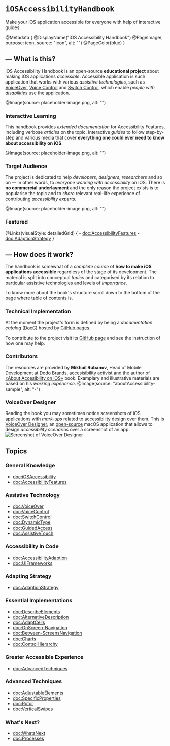 # ``iOSAccessibilityHandbook``

Make your iOS application accessible for everyone with help of interactive guides.

@Metadata {
    @DisplayName("iOS Accessibility Handbook")
    @PageImage(
        purpose: icon, 
        source: "icon", 
        alt: "")
    @PageColor(blue)
}

## — What is this?

iOS Accessibility Handbook is an open-source **educational project** about making iOS applications *accessible*. Accessible application is such application that works with various *assistive technologies*, such as [VoiceOver](https://www.apple.com/accessibility/voiceover), [Voice Control](https://support.apple.com/en-us/HT210417) and [Switch Control](https://support.apple.com/en-us/HT201370), which enable *people with disabilities* use the application. 

@Image(source: placeholder-image.png, alt: "")


### Interactive Learning
This handbook provides *extended documentation* for Accessibility Features, including verbose *articles* on the topic, interactive *guides* to follow step-by-step and various media that cover **everything one could ever need to know about accessibility on iOS**. 

@Image(source: placeholder-image.png, alt: "")


### Target Audience
The project is dedicated to help *developers*, *designers*, *researchers* and so on — in other words, to *everyone working with accessibility* on iOS. There is **no commercial underlayment** and the only reason the project exists is to popularise the topic and to *share* relevant real-life experience of contributing *accessibility experts*.

@Image(source: placeholder-image.png, alt: "")


### Featured
@Links(visualStyle: detailedGrid) {
    - <doc:AccessibilityFeatures>
    - <doc:AdaptionStrategy>
}

## — How does it work? 

The handbook is somewhat of a *complete course* of **how to make iOS applications accessible** regardless of the stage of its development. The material is split into conceptual *topics* and categorised by its relation to particular assistive technologies and levels of *importance*. 

To know more about the book's structure scroll down to the bottom of the page where table of contents is.

### Technical Implementation
At the moment the project's form is defined by being a *documentation catalog* ([DocC](https://www.swift.org/documentation/docc)) hosted by [GitHub pages](https://pages.github.com). 

To contribute to the project visit its [GitHub page](https://github.com/VODGroup/AccessibilityDocumentation) and see the instruction of how one may help.

### Contributors
The resources are provided by **Mikhail Rubanov**, Head of Mobile Development at [Dodo Brands](https://dodobrands.io), accesisibility activist and the author of [«About Accesibility on iOS»]( https://rubanov.dev/a11y-book) book. Examplary and illustrative materials are based on his *working experience*. 
@Image(source: "aboutAccessibility-sample", alt: "-")

### VoiceOver Designer
Reading the book you may sometimes notice screenshots of iOS applications with *mark-ups* related to accessibility design over them. This is [VoiceOver Designer](https://rubanov.dev/voice-over-designer), an [open-source](https://github.com/VODGroup/VoiceOverDesigner) macOS application that allows to design *accessibility scenarios* over a screenshot of an app. 
![Screenshot of VoiceOver Designer](https://rubanov.dev/voice-over-designer/images/HeaderLight.png)


## Topics
### General Knowledge
- <doc:iOSAccessibility>
- <doc:AccessibilityFeatures>

### Assistive Technology
- <doc:VoiceOver>
- <doc:VoiceControl>
- <doc:SwitchControl>
- <doc:DynamicType>
- <doc:GuidedAccess>
- <doc:AssistiveTouch>

### Accessibility In Code
- <doc:AccessibilityAdaption>
- <doc:UIFrameworks>

### Adapting Strategy
- <doc:AdaptionStrategy>

### Essential Implementations
- <doc:DescribeElements>
- <doc:AlternativeDescription>
- <doc:AdaptCells>
- <doc:OnScreen-Navigation>
- <doc:Between-ScreensNavigation>
- <doc:Charts>
- <doc:ControlHierarchy>

### Greater Accessible Experience
- <doc:AdvancedTechniques>

### Advanced Techniques
- <doc:AdjustableElements>
- <doc:SpecificProperties>
- <doc:Rotor>
- <doc:VerticalSwipes>

### What's Next?
- <doc:WhatsNext>
- <doc:Processes>
